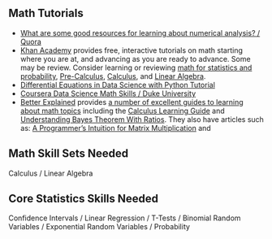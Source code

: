 ## Math Tutorials
- [What are some good resources for learning about numerical analysis? / Quora ](http://www.quora.com/What-are-some-good-resources-for-learning-about-numerical-analysis)
- [Khan Academy](https://www.khanacademy.org/) provides free, interactive tutorials on math starting where you are at, and advancing as you are ready to advance. Some may be review. Consider learning or reviewing [math for statistics and probability](https://www.khanacademy.org/math/statistics-probability), [Pre-Calculus](https://www.khanacademy.org/math/precalculus), [Calculus](https://www.khanacademy.org/math/calculus-home), and [Linear Algebra](https://www.khanacademy.org/math/linear-algebra). 
- [Differential Equations in Data Science with Python Tutorial](http://nbviewer.jupyter.org/github/URXtech/techblog/blob/master/continuousTimeMarkovChain/markovChain.ipynb)
- [Coursera Data Science Math Skills / Duke University](https://www.coursera.org/learn/datasciencemathskills)
- [Better Explained](https://betterexplained.com/) provides [a number of excellent guides to learning about math topics](https://betterexplained.com/archives/) including the [Calculus Learning Guide](https://betterexplained.com/guides/calculus/) and [Understanding Bayes Theorem With Ratios](https://betterexplained.com/articles/understanding-bayes-theorem-with-ratios/). They also have articles such as: [A Programmer’s Intuition for Matrix Multiplication](https://betterexplained.com/articles/matrix-multiplication/) and

## Math Skill Sets Needed
Calculus / Linear Algebra

## Core Statistics Skills Needed
Confidence Intervals / Linear Regression / T-Tests / Binomial Random Variables / Exponential Random Variables / Probability
